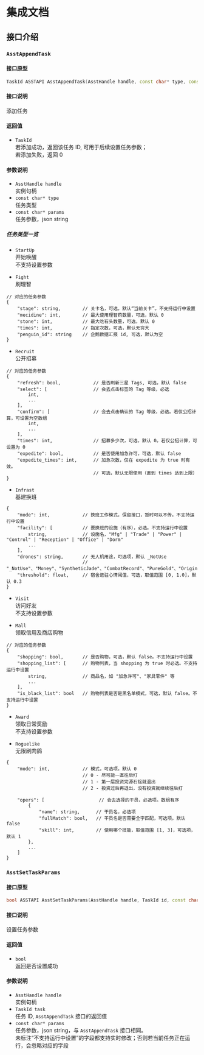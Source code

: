 # 集成文档

## 接口介绍

### `AsstAppendTask`

#### 接口原型

```c++
TaskId ASSTAPI AsstAppendTask(AsstHandle handle, const char* type, const char* params);
```

#### 接口说明

添加任务

#### 返回值

- `TaskId`  
    若添加成功，返回该任务 ID, 可用于后续设置任务参数；  
    若添加失败，返回 0

#### 参数说明

- `AsstHandle handle`  
    实例句柄
- `const char* type`  
    任务类型
- `const char* params`  
    任务参数，json string

##### 任务类型一览

- `StartUp`  
    开始唤醒  
    不支持设置参数

- `Fight`  
    刷理智

```jsonc
// 对应的任务参数
{
    "stage": string,        // 关卡名，可选，默认“当前关卡”。不支持运行中设置
    "mecidine": int,        // 最大使用理智药数量，可选，默认 0
    "stone": int,           // 最大吃石头数量，可选，默认 0
    "times": int,           // 指定次数，可选，默认无穷大
    "penguin_id": string    // 企鹅数据汇报 id, 可选，默认为空
}
```

- `Recruit`  
    公开招募

```jsonc
// 对应的任务参数
{
    "refresh": bool,            // 是否刷新三星 Tags, 可选，默认 false
    "select": [                 // 会去点击标签的 Tag 等级，必选
        int,
        ...
    ],
    "confirm": [                // 会去点击确认的 Tag 等级，必选。若仅公招计算，可设置为空数组
        int,
        ...
    ],
    "times": int,               // 招募多少次，可选，默认 0。若仅公招计算，可设置为 0
    "expedite": bool,           // 是否使用加急许可，可选，默认 false
    "expedite_times": int,      // 加急次数，仅在 expedite 为 true 时有效。
                                // 可选，默认无限使用（直到 times 达到上限）
}
```

- `Infrast`  
    基建换班

```jsonc
{
    "mode": int,            // 换班工作模式，保留接口，暂时可以不传。不支持运行中设置
    "facility": [           // 要换班的设施（有序），必选。不支持运行中设置
        string,             // 设施名，"Mfg" | "Trade" | "Power" | "Control" | "Reception" | "Office" | "Dorm"
        ...
    ],
    "drones": string,       // 无人机用途，可选项，默认 _NotUse
                            // "_NotUse"、"Money"、"SyntheticJade"、"CombatRecord"、"PureGold"、"OriginStone"、"Chip"
    "threshold": float,     // 宿舍进驻心情阈值，可选，取值范围 [0, 1.0]，默认 0.3
}
```

- `Visit`  
    访问好友  
    不支持设置参数

- `Mall`  
    领取信用及商店购物

```jsonc
// 对应的任务参数
{
    "shopping": bool,       // 是否购物，可选，默认 false。不支持运行中设置
    "shopping_list": [      // 购物列表，当 shopping 为 true 时必选。不支持运行中设置
        string,             // 商品名，如 "加急许可"、"家具零件" 等
        ...
    ],
    "is_black_list": bool   // 购物列表是否是黑名单模式，可选，默认 false。不支持运行中设置
}
```

- `Award`  
    领取日常奖励  
    不支持设置参数

- `Roguelike`  
    无限刷肉鸽

```jsonc
{
    "mode": int,            // 模式，可选项。默认 0
                            // 0 - 尽可能一直往后打
                            // 1 - 第一层投资完源石锭就退出
                            // 2 - 投资过后再退出，没有投资就继续往后打

    "opers": [                    // 会去选择的干员，必选项。数组有序
        {
            "name": string,      // 干员名，必选项
            "fullMatch": bool,   // 干员名是否需要全字匹配，可选项。默认 false
            "skill": int,        // 使用哪个技能，取值范围 [1, 3]，可选项，默认 1
        },
        ...
    ]
}
```

### `AsstSetTaskParams`

#### 接口原型

```c++
bool ASSTAPI AsstSetTaskParams(AsstHandle handle, TaskId id, const char* params);
```

#### 接口说明

设置任务参数

#### 返回值

- `bool`  
    返回是否设置成功

#### 参数说明

- `AsstHandle handle`  
    实例句柄
- `TaskId task`  
    任务 ID, `AsstAppendTask` 接口的返回值
- `const char* params`  
    任务参数，json string，与 `AsstAppendTask` 接口相同。  
    未标注“不支持运行中设置”的字段都支持实时修改；否则若当前任务正在运行，会忽略对应的字段

